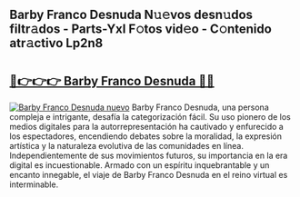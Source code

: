 ## Barby Franco Desnuda N𝚞𝚎vos desn𝚞dos filtr𝚊dos - Parts-YxI F𝚘tos vid𝚎o - C𝚘ntenido atr𝚊ctivo Lp2n8

# <h2><a href="http://mb12oac.tromn.icu/?c=Barby+Franco+Desnuda">🔗👉👉👉 Barby Franco Desnuda 🔗🔗</a></h2>

[![Barby Franco Desnuda nuevo](https://i.imgur.com/pEAQMta.gif)](http://mb12oac.tromn.icu/?c=Barby+Franco+Desnuda)
Barby Franco Desnuda, una persona compleja e intrigante, desafía la categorización fácil. Su uso pionero de los medios digitales para la autorrepresentación ha cautivado y enfurecido a los espectadores, encendiendo debates sobre la moralidad, la expresión artística y la naturaleza evolutiva de las comunidades en línea. Independientemente de sus movimientos futuros, su importancia en la era digital es incuestionable. Armado con un espíritu inquebrantable y un encanto innegable, el viaje de Barby Franco Desnuda en el reino virtual es interminable.
